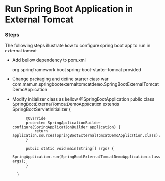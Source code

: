 # Run Spring Boot Application in External Tomcat

### Steps
The following steps illustrate how to configure spring boot app to run in external tomcat

* Add bellow dependency to pom.xml

	<dependency>
		<groupId>org.springframework.boot</groupId>
		<artifactId>spring-boot-starter-tomcat</artifactId>
		<scope>provided</scope>
	</dependency>

* Change packaging and define starter class
	<properties>
		  <packaging>war</packaging>
		  <start-class>com.mamun.springbootexternaltomcatdemo.SpringBootExternalTomcatDemoApplication</start-class>
	</properties>
	
* Modify initializer class as bellow
		@SpringBootApplication
		public class SpringBootExternalTomcatDemoApplication extends SpringBootServletInitializer {

			@Override
			protected SpringApplicationBuilder configure(SpringApplicationBuilder application) {
				return application.sources(SpringBootExternalTomcatDemoApplication.class);
			}
			
			public static void main(String[] args) {
				SpringApplication.run(SpringBootExternalTomcatDemoApplication.class, args);
			}

		}
		
